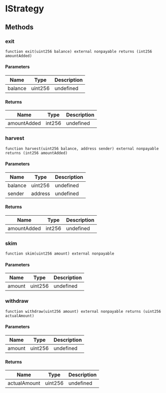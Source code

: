 # IStrategy

## Methods

### exit

```solidity
function exit(uint256 balance) external nonpayable returns (int256 amountAdded)
```

#### Parameters

| Name    | Type    | Description |
| ------- | ------- | ----------- |
| balance | uint256 | undefined   |

#### Returns

| Name        | Type   | Description |
| ----------- | ------ | ----------- |
| amountAdded | int256 | undefined   |

### harvest

```solidity
function harvest(uint256 balance, address sender) external nonpayable returns (int256 amountAdded)
```

#### Parameters

| Name    | Type    | Description |
| ------- | ------- | ----------- |
| balance | uint256 | undefined   |
| sender  | address | undefined   |

#### Returns

| Name        | Type   | Description |
| ----------- | ------ | ----------- |
| amountAdded | int256 | undefined   |

### skim

```solidity
function skim(uint256 amount) external nonpayable
```

#### Parameters

| Name   | Type    | Description |
| ------ | ------- | ----------- |
| amount | uint256 | undefined   |

### withdraw

```solidity
function withdraw(uint256 amount) external nonpayable returns (uint256 actualAmount)
```

#### Parameters

| Name   | Type    | Description |
| ------ | ------- | ----------- |
| amount | uint256 | undefined   |

#### Returns

| Name         | Type    | Description |
| ------------ | ------- | ----------- |
| actualAmount | uint256 | undefined   |
